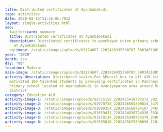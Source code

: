 ```yaml
---
title: Distributed certificates at Ayanbabakudi
tags: activities
date: 2020-08-15T11:36:06.791Z
layout: single-activities.html
seo:
  twitter:card: summary
  title: Distributed certificates at Ayanbabakudi
  description: Distributed certificates to panchayat union primary school located
    at Ayanbabakudi
  og:image: /static/images/uploads/82174607_2282426935390787_5803451885864091648_o_2282426932057454.jpg
year: "2020"
month: Jan
day: "09"
location: Madurai
main-image: /static/images/uploads/82174607_2282426935390787_5803451885864091648_o_2282426932057454.jpg
activity-description: Distributed scales,Pen &Pencil box to all 410 students &
  motivated 100 talented students by providing certificates in Panchayat union
  Primary school located at Ayanbabakudi in Avaniyapuram area around Madurai
  district
category: Education Aid
activity-image-1: /static/images/uploads/82725156_2282425418724272_2821532937806151680_n_2282425415390939.jpg
activity-image-2: /static/images/uploads/81970738_2282426565390824_5478762004783038464_n_2282426562057491.jpg
activity-image-3: /static/images/uploads/81699354_2282426168724197_3465339967016796160_n_2282426165390864.jpg
activity-image-4: /static/images/uploads/81659431_2282424838724330_5338584532918468608_n_2282424835390997.jpg
activity-image-5: /static/images/uploads/81559114_2282425348724279_8408148761167003648_n_2282425345390946.jpg
activity-image-6: /static/images/uploads/81505016_2282425825390898_1203002154718068736_n_2282425805390900.jpg
---
```

